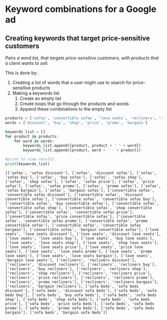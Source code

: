 # Keyword combinations for a Google ad
## Creating keywords that target price-sensitive customers
*Pairs a word list, that targets price-sensitive customers, with products that a client wants to sell.*

This is done by:
1. Creating a list of words that a user might use to search for price-sensitive products
2. Making a keywords list
    1. Create an empty list
    2. Create loops that go through the products and words
    3. Append these combinations to the empty list


```python
products = ['sofas', 'convertible sofas', 'love seats', 'recliners', 'sofa beds']
words = ['discount', 'buy', 'shop', 'price', 'promo', 'bargain']

keywords_list = []
for product in products:
    for word in words:
        keywords_list.append([product, product + ' ' + word])
        keywords_list.append([product, word + ' ' + product])

#print to view results
print(keywords_list)
```

    [['sofas', 'sofas discount'], ['sofas', 'discount sofas'], ['sofas', 'sofas buy'], ['sofas', 'buy sofas'], ['sofas', 'sofas shop'], ['sofas', 'shop sofas'], ['sofas', 'sofas price'], ['sofas', 'price sofas'], ['sofas', 'sofas promo'], ['sofas', 'promo sofas'], ['sofas', 'sofas bargain'], ['sofas', 'bargain sofas'], ['convertible sofas', 'convertible sofas discount'], ['convertible sofas', 'discount convertible sofas'], ['convertible sofas', 'convertible sofas buy'], ['convertible sofas', 'buy convertible sofas'], ['convertible sofas', 'convertible sofas shop'], ['convertible sofas', 'shop convertible sofas'], ['convertible sofas', 'convertible sofas price'], ['convertible sofas', 'price convertible sofas'], ['convertible sofas', 'convertible sofas promo'], ['convertible sofas', 'promo convertible sofas'], ['convertible sofas', 'convertible sofas bargain'], ['convertible sofas', 'bargain convertible sofas'], ['love seats', 'love seats discount'], ['love seats', 'discount love seats'], ['love seats', 'love seats buy'], ['love seats', 'buy love seats'], ['love seats', 'love seats shop'], ['love seats', 'shop love seats'], ['love seats', 'love seats price'], ['love seats', 'price love seats'], ['love seats', 'love seats promo'], ['love seats', 'promo love seats'], ['love seats', 'love seats bargain'], ['love seats', 'bargain love seats'], ['recliners', 'recliners discount'], ['recliners', 'discount recliners'], ['recliners', 'recliners buy'], ['recliners', 'buy recliners'], ['recliners', 'recliners shop'], ['recliners', 'shop recliners'], ['recliners', 'recliners price'], ['recliners', 'price recliners'], ['recliners', 'recliners promo'], ['recliners', 'promo recliners'], ['recliners', 'recliners bargain'], ['recliners', 'bargain recliners'], ['sofa beds', 'sofa beds discount'], ['sofa beds', 'discount sofa beds'], ['sofa beds', 'sofa beds buy'], ['sofa beds', 'buy sofa beds'], ['sofa beds', 'sofa beds shop'], ['sofa beds', 'shop sofa beds'], ['sofa beds', 'sofa beds price'], ['sofa beds', 'price sofa beds'], ['sofa beds', 'sofa beds promo'], ['sofa beds', 'promo sofa beds'], ['sofa beds', 'sofa beds bargain'], ['sofa beds', 'bargain sofa beds']]



```python

```
